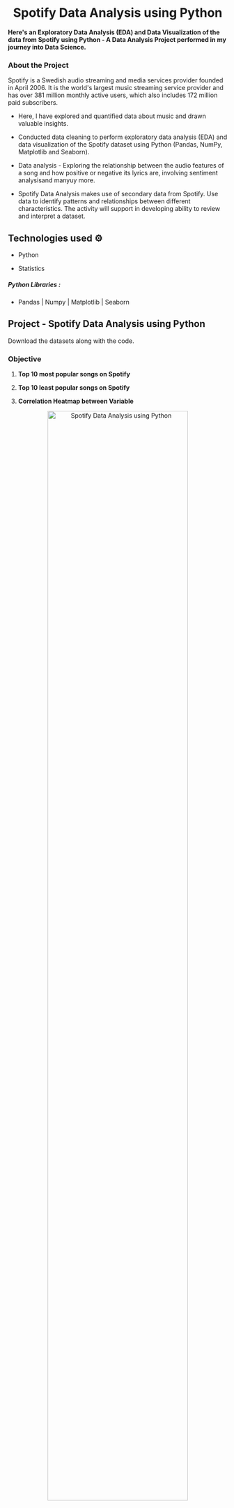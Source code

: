 <h1 align="center"> Spotify Data Analysis using Python </h1>

**Here's an Exploratory Data Analysis (EDA) and Data Visualization of the data from Spotify using Python - A Data Analysis Project performed in my journey into Data Science.**

### About the Project

Spotify is a Swedish audio streaming and media services provider founded in April 2006. It is the world's largest music streaming service provider and has over 381 million monthly active users, which also includes 172 million paid subscribers.

- Here, l have explored and quantified data about music and drawn valuable insights.

- Conducted data cleaning to perform exploratory data analysis (EDA) and data visualization of the Spotify dataset using Python (Pandas, NumPy, Matplotlib and Seaborn).

- Data analysis - Exploring the relationship between the audio features of a song and how positive or negative its lyrics are, involving sentiment analysisand manyuy more.

- Spotify Data Analysis makes use of secondary data from Spotify. Use data to identify patterns and relationships between different characteristics. The activity will support in developing ability to review and interpret a dataset.
 
## Technologies used ⚙️

* Python

* Statistics

##### Python Libraries : 
* Pandas | Numpy |  Matplotlib |  Seaborn

## Project - Spotify Data Analysis using Python

Download the datasets along with the code.

### Objective
 
1. **Top 10 most popular songs on Spotify**

2. **Top 10 least popular songs on Spotify**
 
3. **Correlation Heatmap between Variable**
  <p align="center">  <img src="https://github.com/iM7d4/SpotifyAnalysisUsingPython/blob/main/plots/output3.png" alt="Spotify Data Analysis using Python" width="80%" height="80%"/> </a> </p>
 
4. **Regression plot - Correlation between Loudness and Energy**
  <p align="center"> <img src="https://github.com/iM7d4/SpotifyAnalysisUsingPython/blob/main/plots/output4.png" alt="Spotify Data Analysis using Python" width="80%" height="80%"/> </a> </p>
 
5. **Regression plot - Correlation between Popularity and Acousticness**
 <p align="center"> <img src="https://github.com/iM7d4/SpotifyAnalysisUsingPython/blob/main/plots/output5.png" alt="Spotify Data Analysis using Python" width="80%" height="80%"/> </a> </p>
 
6. **Distibution plot - Visualize total number of songs on Spotify since 1992**
 <p align="center"> <img src="https://github.com/iM7d4/SpotifyAnalysisUsingPython/blob/main/plots/output6.png" alt="Spotify Data Analysis using Python" width="80%" height="80%"/> </a> </p>
 
7. **Change in Duration of songs wrt Years**
 <p align="center"> <img src="https://github.com/iM7d4/SpotifyAnalysisUsingPython/blob/main/plots/output7.png" alt="Spotify Data Analysis using Python" width="80%" height="80%"/> </a> </p>
 
8. **Duration of songs in different Genres**
 <p align="center"> <img src="https://github.com/iM7d4/SpotifyAnalysisUsingPython/blob/main/plots/8.png" width="80%" height="80%"/> </a> </p>
 
9. **Top 5 Genres by Popularity**
 <p align="center"> <img src="https://github.com/iM7d4/SpotifyAnalysisUsingPython/blob/main/plots/9.png" width="80%" height="80%"/> </a> </p>
 

